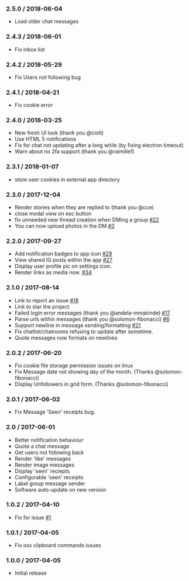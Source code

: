 ### 2.5.0 / 2018-06-04 ###

* Load older chat messages

### 2.4.3 / 2018-06-01 ###

* Fix inbox list

### 2.4.2 / 2018-05-29 ###

* Fix Users not following bug

### 2.4.1 / 2018-04-21 ###

* Fix cookie error

### 2.4.0 / 2018-03-25 ###

* New fresh UI look (thank you @ciolt)
* Use HTML 5 notifications
* Fix for chat not updating after a long while (by fixing electron timeout)
* Warn about no 2fa support (thank you @raimille1)

### 2.3.1 / 2018-01-07 ###

* store user cookies in external app directory

### 2.3.0 / 2017-12-04 ###

* Render stories when they are replied to (thank you @cce)
* close modal view on esc button
* fix unneeded new thread creation when DMing a group [#22](issues/22)
* You can now upload photos in the DM [#3](issues/3)

### 2.2.0 / 2017-09-27 ###

* Add notification badges to app icon [#29](issues/29)
* View shared IG posts within the app [#27](issues/27)
* Display user profile pic on settings icon.
* Render links as media now. [#34](issues/34)

### 2.1.0 / 2017-08-14 ###

* Link to report an issue [#18](issues/18)
* Link to star the project.
* Failed login error messages (thank you @andela-mmakinde) [#17](issues/17)
* Parse urls within messages (thank you @solomon-fibonacci) [#6](issues/6)
* Support newline in message sending/formatting [#21](issues/21)
* Fix chatlist/chatrooms refusing to update after sometime.
* Quote messages now formats on newlines

### 2.0.2 / 2017-06-20 ###

* Fix cookie file storage permission issues on linux
* Fix Message date not showing day of the month. (Thanks @solomon-fibonacci)
* Display Unfollowers in grid form. (Thanks @solomon-fibonacci)


### 2.0.1 / 2017-06-02 ###

* Fix Message 'Seen' receipts bug.


### 2.0 / 2017-06-01 ###

* Better notification behaviour
* Quote a chat message.
* Get users not following back
* Render 'like' messages
* Render image messages
* Display 'seen' reciepts
* Configurable 'seen' receipts
* Label group message sender
* Software auto-update on new version


### 1.0.2 / 2017-04-10 ###
* Fix for issue [#1](https://github.com/ifedapoolarewaju/igdm/issues/1)


### 1.0.1 / 2017-04-05 ###

* Fix osx clipboard commands issues


### 1.0.0 / 2017-04-05 ###

* Initial release
